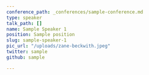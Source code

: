 ```yaml
---
conference_path: _conferences/sample-conference.md
type: speaker
talk_path: []
name: Sample Speaker 1
position: Sample position
slug: sample-speaker-1
pic_url: "/uploads/zane-beckwith.jpeg"
twitter: sample
github: sample

---
```

